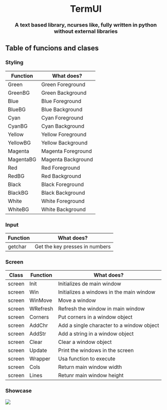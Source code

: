 <h1 align="center">TermUI</h1>
<h3 align="center">
A text based library, ncurses like, fully written in python without external libraries</h3>

## Table of funcions and clases
### Styling
| Function | What does?        |
| ---      | ---               | 
| Green    | Green Foreground  |
| GreenBG  | Green Background  |
| Blue     | Blue Foreground   |
| BlueBG   | Blue Background   |
| Cyan     | Cyan Foreground   |
| CyanBG   | Cyan Background   |
| Yellow   | Yellow Foreground |
| YellowBG | Yellow Background |
| Magenta  | Magenta Foreground|
| MagentaBG| Magenta Background|
| Red      | Red Foreground    |
| RedBG    | Red Background    |
| Black    | Black Foreground  |
| BlackBG  | Black Background  |
| White    | White Foreground  |
| WhiteBG  | White Background  |
### Input
| Function | What does?                    |
| ---      | ---                           | 
| getchar  | Get the key presses in numbers|
### Screen
| Class  | Function | What does?                               |
| ---    | ---      | ---                                      |
| screen | Init     | Initializes de main window               |
| screen | Win      | Initializes a windows in the main window |
| screen | WinMove  | Move a window                            |
| screen | WRefresh | Refresh the window in main window        |
| screen | Corners  | Put corners in a window object           |
| screen | AddChr   | Add a single character to a window object|
| screen | AddStr   | Add a string in a window object          |
| screen | Clear    | Clear a window object                    |
| screen | Update   | Print the windows in the screen          |
| screen | Wrapper  | Usa function to execute                  |
| screen | Cols     | Return main window width                 |
| screen | Lines    | Retunr main window height                |  

### Showcase
![](https://github.com/LBY-L/TermUI/blob/main/showcase.gif)

